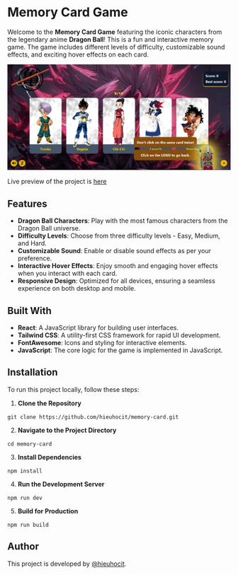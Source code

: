 # Memory Card Game

Welcome to the **Memory Card Game** featuring the iconic characters from the legendary anime **Dragon Ball**! This is a fun and interactive memory game. The game includes different levels of difficulty, customizable sound effects, and exciting hover effects on each card.

![Memory Card Game Screenshot](./src/assets/imgs/introduction.png)

Live preview of the project is [here](https://hieuhocit.github.io/memory-card/)

## Features

- **Dragon Ball Characters**: Play with the most famous characters from the Dragon Ball universe.
- **Difficulty Levels**: Choose from three difficulty levels - Easy, Medium, and Hard.
- **Customizable Sound**: Enable or disable sound effects as per your preference.
- **Interactive Hover Effects**: Enjoy smooth and engaging hover effects when you interact with each card.
- **Responsive Design**: Optimized for all devices, ensuring a seamless experience on both desktop and mobile.

## Built With

- **React**: A JavaScript library for building user interfaces.
- **Tailwind CSS**: A utility-first CSS framework for rapid UI development.
- **FontAwesome**: Icons and styling for interactive elements.
- **JavaScript**: The core logic for the game is implemented in JavaScript.

## Installation

To run this project locally, follow these steps:

1. **Clone the Repository**

```
git clone https://github.com/hieuhocit/memory-card.git
```

2. **Navigate to the Project Directory**

```
cd memory-card
```

3. **Install Dependencies**

```
npm install
```

4. **Run the Development Server**

```
npm run dev
```

5. **Build for Production**

```
npm run build
```

## Author

This project is developed by [@hieuhocit](https://github.com/hieuhocit).
